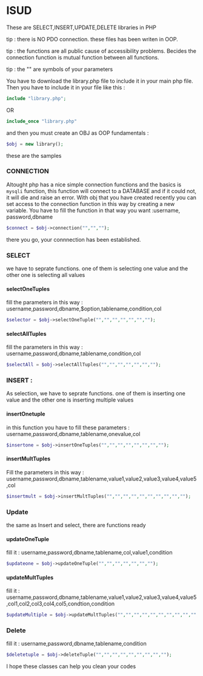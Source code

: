 # ISUD
These are SELECT,INSERT,UPDATE,DELETE libraries in PHP


tip : there is NO PDO connection. these files has been writen in OOP.


tip : the functions are all public cause of accessibility problems. Becides the connection function is mutual function between all functions.



tip : the "" are symbols of your parameters

You have to download the library.php file to include it in your main php file.
Then you have to include it in your file like this :
```php
include "library.php";
```

OR

```php
include_once "library.php"
```

and then you must create an OBJ as OOP fundamentals :
```php
$obj = new library();
```

these are the samples

### CONNECTION
Altought php has a nice simple connection functions and the basics is ``` mysqli ``` function, this function will connect to a DATABASE and if it could not, it will die and raise an error. With obj that you have created recently you can set access to the connection function in this way by creating a new variable.
You have to fill the function in that way you want :username, password,dbname


```php
$connect = $obj->connection("","","");

```
there you go, your connnection has been established.

### SELECT
we have to seprate functions. one of them is selecting one value and the other one is selecting all values

#### selectOneTuples

fill the parameters in this way : username,password,dbname,$option,tablename,condition,col
```php
$selector = $obj->selectOneTuple("","","","","","","");
```
#### selectAllTuples
fill the parameters in this way : username,password,dbname,tablename,condition,col

```php
$selectAll = $obj->selectAllTuples("","","","","","","");
```

### INSERT :

As selection, we have to seprate functions. one of them is inserting one value and the other one is inserting multiple values

#### insertOnetuple
in this function you have to fill these parameters : username,password,dbname,tablename,onevalue,col
```php
$insertone = $obj->insertOneTuples("","","","","","","","");
```
#### insertMultTuples
Fill the parameters in this way : username,password,dbname,tablename,value1,value2,value3,value4,value5,col

```php
$insertmult = $obj->insertMultTuples("","","","","","","","","","");
```

### Update

the same as Insert and select, there are functions ready 

#### updateOneTuple

fill it : username,password,dbname,tablename,col,value1,condition
```php
$updateone = $obj->updateOneTuple("","","","","","","");

```
#### updateMultTuples

fill it : username,password,dbname,tablename,value1,value2,value3,value4,value5,col1,col2,col3,col4,col5,condtion,condition
```php
$updateMultiple = $obj->updateMultTuples("","","","","","","","","","","","","","","","");
```

### Delete

fill it : username,password,dbname,tablename,condition
```php
$deletetuple = $obj->deleteTuple("","","","","","","","","");
```


I hope these classes can help you clean your codes












